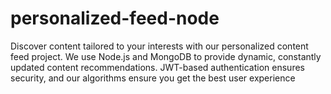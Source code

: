 # personalized-feed-node
Discover content tailored to your interests with our personalized content feed project. We use Node.js and MongoDB to provide dynamic, constantly updated content recommendations. JWT-based authentication ensures security, and our algorithms ensure you get the best user experience
